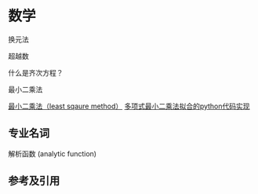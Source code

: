 # 数学

换元法

超越数

什么是齐次方程？

最小二乘法

[最小二乘法（least sqaure method）](https://zhuanlan.zhihu.com/p/38128785)
[多项式最小二乘法拟合的python代码实现](https://zhuanlan.zhihu.com/p/262254688)

## 专业名词

解析函数 (analytic function)

## 参考及引用
